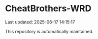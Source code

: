 # CheatBrothers-WRD

Last updated: 2025-06-17 14:15:17

This repository is automatically maintained.
